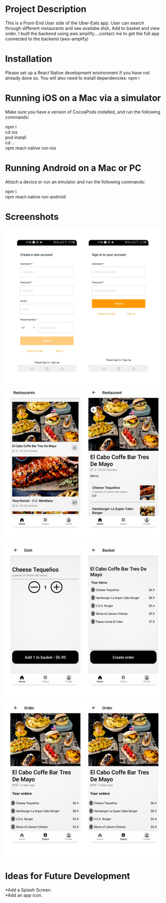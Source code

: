 # Project Description

This is a Front-End User side of the Uber-Eats app. User can search through different restaurants and see availabe dish, Add to basket and view order. I built the backend using aws amplify....contact me to get the full app connected to the backend (aws-amplify)

# Installation

Please set up a React Native development environment if you have not already done so.
You will also need to install dependencies:
npm i


# Running iOS on a Mac via a simulator

Make sure you have a version of CocoaPods installed, and run the following commands:

npm i\
cd ios\
pod install\
cd ..\
npm react-native run-ios

# Running Android on a Mac or PC

Attach a device or run an emulator and run the following commands:

npm i\
npm react-native run-android

# Screenshots

![uber](assets/4.jpg)
![uber](assets/1.png)
![uber](assets/2.png)
![uber](assets/3.png)



# Ideas for Future Development
*Add a Splash Screen.\
*Add an app icon.
